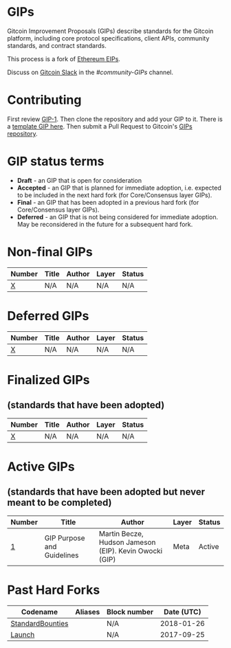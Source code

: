 # GIPs
Gitcoin Improvement Proposals (GIPs) describe standards for the Gitcoin platform, including core protocol specifications, client APIs, community standards, and contract standards.

This process is a fork of [Ethereum EIPs](https://github.com/ethereum/EIPs).

Discuss on [Gitcoin Slack](https://gitcoin.co/slack) in the <i>#community-GIPs</i> channel.

# Contributing
First review [GIP-1](GIPS/gip-1.md). Then clone the repository and add your GIP to it. There is a [template GIP here](gip-X.md). Then submit a Pull Request to Gitcoin's [GIPs repository](https://github.com/gitcoinco/GIPs).

# GIP status terms
* **Draft** - an GIP that is open for consideration
* **Accepted** - an GIP that is planned for immediate adoption, i.e. expected to be included in the next hard fork (for Core/Consensus layer GIPs).
* **Final** - an GIP that has been adopted in a previous hard fork (for Core/Consensus layer GIPs).
* **Deferred** - an GIP that is not being considered for immediate adoption. May be reconsidered in the future for a subsequent hard fork.

# Non-final GIPs
| Number                    | Title                                                   | Author                        | Layer     | Status     |
| ------------------------- | ------------------------------------------------------- | ----------------------------- | --------- | ---------- |
| [X](gip-X.md)    | N/A   | N/A                            | N/A       | N/A    |


# Deferred GIPs
| Number                                             | Title                                                                                        | Author                                     | Layer      | Status   |
| -------------------------------------------------- | -------------------------------------------------------------------------------------------- | ------------------------------------------ | ---------- | -------- |
| [X](gip-X.md)    | N/A   | N/A                            | N/A       | N/A    |


# Finalized GIPs 
## (standards that have been adopted)
| Number                                             | Title                                                                                        | Author                                     | Layer      | Status   |
| -------------------------------------------------- | -------------------------------------------------------------------------------------------- | -------------------------------------------| ---------- | -------- |
| [X](gip-X.md)    | N/A   | N/A                           | N/A       | N/A    |

# Active GIPs 
## (standards that have been adopted but never meant to be completed)

| Number                                             | Title                                                                                        | Author                                     | Layer      | Status   |
| -------------------------------------------------- | -------------------------------------------------------------------------------------------- | -------------------------------------------| ---------- | -------- |
| [1](GIPS/gip-1.md)                                 | GIP Purpose and Guidelines                                                                   | Martin Becze, Hudson Jameson (EIP).  Kevin Owocki (GIP)               | Meta       | Active    |

# Past Hard Forks
| Codename                              | Aliases                     | Block number   | Date (UTC) |
|-------------------------------------- |---------------------------- |----------------|------------|
| [StandardBounties](https://medium.com/gitcoin/integrating-standard-bounties-dc4cf62bf814)          |                             | N/A      | 2018-01-26 |
| [Launch](https://medium.com/gitcoin/pushing-open-source-forward-for-the-web3-generation-26a5726902ea)          |                             | N/A      | 2017-09-25 |



<!-- Google Analytics -->
<img src='https://ga-beacon.appspot.com/UA-102304388-1/gitcoinco/GIPs' style='width:1px; height:1px;' >

